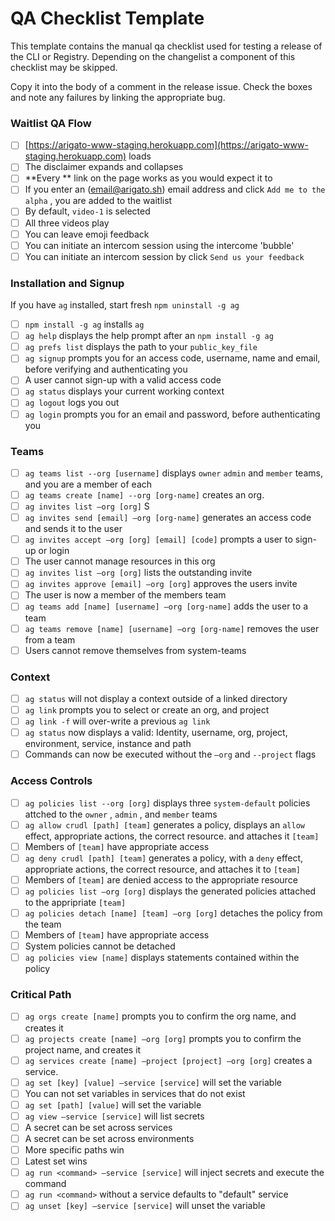 # QA Checklist Template

This template contains the manual qa checklist used for testing a release of
the CLI or Registry. Depending on the changelist a component of this checklist
may be skipped.

Copy it into the body of a comment in the release issue. Check the boxes and
note any failures by linking the appropriate bug.

### Waitlist QA Flow

- [ ]   [https://arigato-www-staging.herokuapp.com](https://arigato-www-staging.herokuapp.com) loads
- [ ]  The disclaimer expands and collapses
- [ ]   **Every ** link on the page works as you would expect it to
- [ ]  If you enter an (email@arigato.sh) email address and click `Add me to the alpha` , you are added to the waitlist
- [ ]  By default, `video-1` is selected
- [ ]  All three videos play
- [ ]  You can leave emoji feedback
- [ ]  You can initiate an intercom session using the intercome 'bubble'
- [ ]  You can initiate an intercom session by click `Send us your feedback`

### Installation and Signup

If you have `ag` installed, start fresh `npm uninstall -g ag`

- [ ]   `npm install -g ag` installs `ag`
- [ ]   `ag help` displays the help prompt after an `npm install -g ag`
- [ ]   `ag prefs list` displays the path to your `public_key_file`
- [ ]   `ag signup` prompts you for an access code, username, name and email, before verifying and authenticating you
- [ ]  A user cannot sign-up with a valid access code
- [ ]   `ag status` displays your current working context
- [ ]   `ag logout` logs you out
- [ ]   `ag login` prompts you for an email and password, before authenticating you

### Teams

- [ ]   `ag teams list --org [username]` displays `owner` `admin` and `member` teams, and you are a member of each
- [ ]   `ag teams create [name] --org [org-name]` creates an org.
- [ ]   `ag invites list —org [org]` S
- [ ]   `ag invites send [email] —org [org-name]` generates an access code and sends it to the user
- [ ]   `ag invites accept —org [org] [email] [code]` prompts a user to sign-up or login
- [ ]  The user cannot manage resources in this org
- [ ]   `ag invites list —org [org]` lists the outstanding invite
- [ ]   `ag invites approve [email] —org [org]` approves the users invite
- [ ]  The user is now a member of the members team
- [ ]   `ag teams add [name] [username] —org [org-name]` adds the user to a team
- [ ]   `ag teams remove [name] [username] —org [org-name]` removes the user from a team
- [ ]  Users cannot remove themselves from system-teams

### Context

- [ ]   `ag status` will not display a context outside of a linked directory
- [ ]   `ag link` prompts you to select or create an org, and project
- [ ]   `ag link -f` will over-write a previous `ag link`
- [ ]   `ag status` now displays a valid: Identity, username, org, project, environment, service, instance and path
- [ ]  Commands can now be executed without the `—org` and `--project` flags

### Access Controls

- [ ]   `ag policies list --org [org]` displays three `system-default` policies attched to the `owner` , `admin` , and `member` teams
- [ ]   `ag allow crudl [path] [team]` generates a policy, displays an `allow` effect, appropriate actions, the correct resource. and attaches it `[team]`
- [ ]  Members of `[team]` have appropriate access
- [ ]   `ag deny crudl [path] [team]` generates a policy, with a `deny` effect, appropriate actions, the correct resource, and attaches it to `[team]`
- [ ]  Members of `[team]` are denied access to the appropriate resource
- [ ]   `ag policies list —org [org]` displays the generated policies attached to the appripriate `[team]`
- [ ]   `ag policies detach [name] [team] —org [org]` detaches the policy from the team
- [ ]  Members of `[team]` have appropriate access
- [ ]  System policies cannot be detached
- [ ]  `ag policies view [name]` displays statements contained within the policy

### Critical Path

- [ ]   `ag orgs create [name]` prompts you to confirm the org name, and creates it
- [ ]   `ag projects create [name] —org [org]` prompts you to confirm the project name, and creates it
- [ ]   `ag services create [name] —project [project] —org [org]` creates a service.
- [ ]   `ag set [key] [value] —service [service]` will set the variable
- [ ]  You can not set variables in services that do not exist
- [ ]   `ag set [path] [value]` will set the variable
- [ ]   `ag view —service [service]` will list secrets
- [ ]  A secret can be set across services
- [ ]  A secret can be set across environments
- [ ]  More specific paths win
- [ ]  Latest set wins
- [ ]   `ag run <command> —service [service]` will inject secrets and execute the command
- [ ]   `ag run <command>` without a service defaults to "default" service
- [ ]   `ag unset [key] —service [service]` will unset the variable
